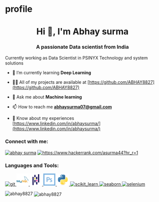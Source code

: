 # profile
<h1 align="center">Hi 👋, I'm Abhay surma</h1>
<h3 align="center">A passionate Data scientist from India</h3>
Currently working as Data Scientist in PSINYX Technology and system solutions  

- 🌱 I’m currently learning **Deep Learning**

- 👨‍💻 All of my projects are available at [https://github.com/ABHAY8827](https://github.com/ABHAY8827)

- 💬 Ask me about **Machine learning**

- 📫 How to reach me **abhaysurma07@gmail.com**

- 📄 Know about my experiences [https://www.linkedin.com/in/abhaysurma/](https://www.linkedin.com/in/abhaysurma/)

<h3 align="left">Connect with me:</h3>
<p align="left">
<a href="https://linkedin.com/in/abhay surma" target="blank"><img align="center" src="https://raw.githubusercontent.com/rahuldkjain/github-profile-readme-generator/master/src/images/icons/Social/linked-in-alt.svg" alt="abhay surma" height="30" width="40" /></a>
<a href="https://www.hackerrank.com/https://www.hackerrank.com/asurma44?hr_r=1" target="blank"><img align="center" src="https://raw.githubusercontent.com/rahuldkjain/github-profile-readme-generator/master/src/images/icons/Social/hackerrank.svg" alt="https://www.hackerrank.com/asurma44?hr_r=1" height="30" width="40" /></a>
</p>

<h3 align="left">Languages and Tools:</h3>
<p align="left"> <a href="https://git-scm.com/" target="_blank" rel="noreferrer"> <img src="https://www.vectorlogo.zone/logos/git-scm/git-scm-icon.svg" alt="git" width="40" height="40"/> </a> <a href="https://www.mysql.com/" target="_blank" rel="noreferrer"> <img src="https://raw.githubusercontent.com/devicons/devicon/master/icons/mysql/mysql-original-wordmark.svg" alt="mysql" width="40" height="40"/> </a> <a href="https://pandas.pydata.org/" target="_blank" rel="noreferrer"> <img src="https://raw.githubusercontent.com/devicons/devicon/2ae2a900d2f041da66e950e4d48052658d850630/icons/pandas/pandas-original.svg" alt="pandas" width="40" height="40"/> </a> <a href="https://www.photoshop.com/en" target="_blank" rel="noreferrer"> <img src="https://raw.githubusercontent.com/devicons/devicon/master/icons/photoshop/photoshop-line.svg" alt="photoshop" width="40" height="40"/> </a> <a href="https://www.python.org" target="_blank" rel="noreferrer"> <img src="https://raw.githubusercontent.com/devicons/devicon/master/icons/python/python-original.svg" alt="python" width="40" height="40"/> </a> <a href="https://scikit-learn.org/" target="_blank" rel="noreferrer"> <img src="https://upload.wikimedia.org/wikipedia/commons/0/05/Scikit_learn_logo_small.svg" alt="scikit_learn" width="40" height="40"/> </a> <a href="https://seaborn.pydata.org/" target="_blank" rel="noreferrer"> <img src="https://seaborn.pydata.org/_images/logo-mark-lightbg.svg" alt="seaborn" width="40" height="40"/> </a> <a href="https://www.selenium.dev" target="_blank" rel="noreferrer"> <img src="https://raw.githubusercontent.com/detain/svg-logos/780f25886640cef088af994181646db2f6b1a3f8/svg/selenium-logo.svg" alt="selenium" width="40" height="40"/> </a> </p>

<p><img align="left" src="https://github-readme-stats.vercel.app/api/top-langs?username=abhay8827&show_icons=true&locale=en&layout=compact" alt="abhay8827" /></p>

<p>&nbsp;<img align="center" src="https://github-readme-stats.vercel.app/api?username=abhay8827&show_icons=true&locale=en" alt="abhay8827" /></p>
